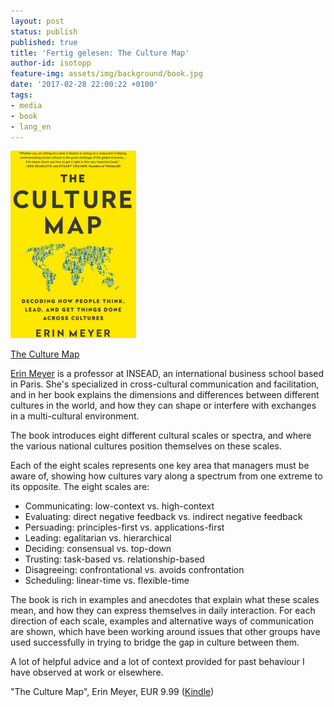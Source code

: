 ```yaml
---
layout: post
status: publish
published: true
title: 'Fertig gelesen: The Culture Map'
author-id: isotopp
feature-img: assets/img/background/book.jpg
date: '2017-02-28 22:00:22 +0100'
tags:
- media
- book
- lang_en
---
```


[![](/uploads/2017/02/Screen-Shot-2017-02-28-at-21.51.11-201x300.png)](https://www.amazon.de/dp/B06XCGTKL8)

[The Culture Map](https://www.amazon.de/dp/B06XCGTKL8)

[Erin Meyer](https://en.wikipedia.org/wiki/Erin_Meyer) is a professor at INSEAD,
an international business school based in Paris. She's specialized in
cross-cultural communication and facilitation, and in her book explains the
dimensions and differences between different cultures in the world, and how
they can shape or interfere with exchanges in a multi-cultural environment.

The book introduces eight different cultural scales or spectra, and where
the various national cultures position themselves on these scales.

Each of the eight scales represents one key area that managers must be
aware of, showing how cultures vary along a spectrum from one extreme to its
opposite. The eight scales are:

- Communicating: low-context vs. high-context 
- Evaluating: direct negative feedback vs. indirect negative feedback 
- Persuading: principles-first vs. applications-first 
- Leading: egalitarian vs. hierarchical 
- Deciding: consensual vs. top-down
- Trusting: task-based vs. relationship-based
- Disagreeing: confrontational vs. avoids confrontation
- Scheduling: linear-time vs. flexible-time

The book is rich in examples and anecdotes that explain what these scales
mean, and how they can express themselves in daily interaction. For each
direction of each scale, examples and alternative ways of communication are
shown, which have been working around issues that other groups have used
successfully in trying to bridge the gap in culture between them. 

A lot of helpful advice and a lot of context provided for past behaviour I
have observed at work or elsewhere.

"The Culture Map", Erin Meyer, EUR 9.99
([Kindle](https://www.amazon.de/dp/B06XCGTKL8))
